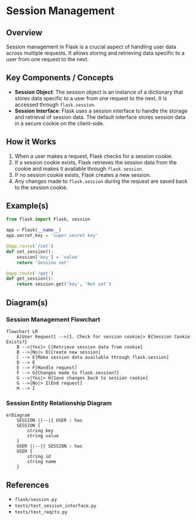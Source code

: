# Session Management
## Overview
Session management in Flask is a crucial aspect of handling user data across multiple requests. It allows storing and retrieving data specific to a user from one request to the next.

## Key Components / Concepts
- **Session Object**: The session object is an instance of a dictionary that stores data specific to a user from one request to the next. It is accessed through `flask.session`.
- **Session Interface**: Flask uses a session interface to handle the storage and retrieval of session data. The default interface stores session data in a secure cookie on the client-side.

## How it Works
1. When a user makes a request, Flask checks for a session cookie.
2. If a session cookie exists, Flask retrieves the session data from the cookie and makes it available through `flask.session`.
3. If no session cookie exists, Flask creates a new session.
4. Any changes made to `flask.session` during the request are saved back to the session cookie.

## Example(s)
```python
from flask import Flask, session

app = Flask(__name__)
app.secret_key = 'super secret key'

@app.route('/set')
def set_session():
    session['key'] = 'value'
    return 'Session set'

@app.route('/get')
def get_session():
    return session.get('key', 'Not set')
```

## Diagram(s)
### Session Management Flowchart
```mermaid
flowchart LR
    A[User Request] -->|1. Check for session cookie|> B{Session Cookie Exists?}
    B -->|Yes|> C[Retrieve session data from cookie]
    B -->|No|> D[Create new session]
    C --> E[Make session data available through flask.session]
    D --> E
    E --> F[Handle request]
    F --> G{Changes made to flask.session?}
    G -->|Yes|> H[Save changes back to session cookie]
    G -->|No|> I[End request]
    H --> I
```
### Session Entity Relationship Diagram
```mermaid
erDiagram
    SESSION ||--|{ USER : has
    SESSION {
        string key
        string value
    }
    USER ||--|{ SESSION : has
    USER {
        string id
        string name
    }
```

## References
- `flask/session.py`
- `tests/test_session_interface.py`
- `tests/test_reqctx.py`